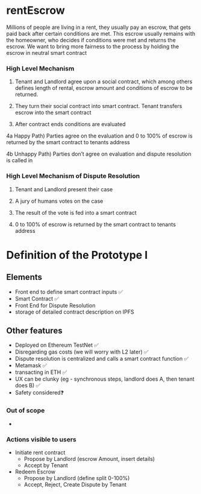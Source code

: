 # rentEscrow

Millions of people are living in a rent, they usually pay an escrow, that gets paid back after certain conditions are met. This escrow usually remains with the homeowner, who decides if conditions were met and returns the escrow. We want to bring more fairness to the process by holding the escrow in neutral smart contract

### High Level Mechanism

1) Tenant and Landlord agree upon a social contract, which among others defines length of rental, escrow amount and conditions of escrow to be returned. 

2) They turn their social contract into smart contract. Tenant transfers escrow into the smart contract

3) After contract ends conditions are evaluated

4a Happy Path) Parties agree on the evaluation and 0 to 100% of escrow is returned by the smart contract to tenants address

4b Unhappy Path) Parties don’t agree on evaluation and dispute resolution is called in

### High Level Mechanism of Dispute Resolution

1) Tenant and Landlord present their case

2) A jury of humans votes on the case

3) The result of the vote is fed into a smart contract

4)  0 to 100% of escrow is returned by the smart contract to tenants address


# Definition of the Prototype I
## Elements
- Front end to define smart contract inputs ✅
- Smart Contract ✅
- Front End for Dispute Resolution
- storage of detailed contract description on IPFS
## Other features
- Deployed on Ethereum TestNet ✅
- Disregarding gas costs (we will worry with L2 later) ✅
- Dispute resolution is centralized and calls a smart contract function ✅
- Metamask ✅
- transacting in ETH ✅
- UX can be clunky (eg - synchronous steps, landlord does A, then tenant does B) ✅
- Safety considered❓
### Out of scope
- 
### Actions visible to users
- Initiate rent contract
    - Propose by Landlord (escrow Amount, insert details)
    - Accept by Tenant
- Redeem Escrow
    - Propose by Landlord (define split 0-100%)
    - Accept, Reject, Create Dispute by Tenant
